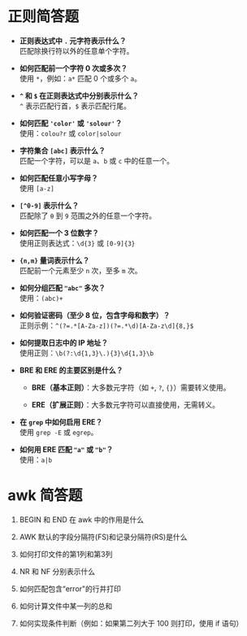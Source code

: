 # 正则简答题

- **正则表达式中 `.` 元字符表示什么？**  
    匹配除换行符以外的任意单个字符。
    
- **如何匹配前一个字符 0 次或多次？**  
    使用 `*`，例如：`a*` 匹配 0 个或多个 `a`。
    
- **`^` 和 `$` 在正则表达式中分别表示什么？**  
    `^` 表示匹配行首，`$` 表示匹配行尾。
    
- **如何匹配 `'color'` 或 `'solour'`？**  
    使用：`colou?r` 或 `color|solour`
    
- **字符集合 `[abc]` 表示什么？**  
    匹配一个字符，可以是 `a`、`b` 或 `c` 中的任意一个。
    
- **如何匹配任意小写字母？**  
    使用 `[a-z]`
    
- **`[^θ-9]` 表示什么？**  
    匹配除了 `θ` 到 `9` 范围之外的任意一个字符。
    
- **如何匹配一个 3 位数字？**  
    使用正则表达式：`\d{3}` 或 `[0-9]{3}`
    
- **`{n,m}` 量词表示什么？**  
    匹配前一个元素至少 `n` 次，至多 `m` 次。
    
- **如何分组匹配 `"abc"` 多次？**  
    使用：`(abc)+`
    
- **如何验证密码（至少 8 位，包含字母和数字）？**  
    正则示例：`^(?=.*[A-Za-z])(?=.*\d)[A-Za-z\d]{8,}$`
    
- **如何提取日志中的 IP 地址？**  
    使用正则：`\b(?:\d{1,3}\.){3}\d{1,3}\b`
    
- **BRE 和 ERE 的主要区别是什么？**
    
    - **BRE（基本正则）**：大多数元字符（如 `+`, `?`, `{}`）需要转义使用。
        
    - **ERE（扩展正则）**：大多数元字符可以直接使用，无需转义。
        
- **在 `grep` 中如何启用 ERE？**  
    使用 `grep -E` 或 `egrep`。
    
- **如何用 ERE 匹配 `"a"` 或 `"b"`？**  
    使用：`a|b`

# awk 简答题

1. BEGIN 和 END 在 awk 中的作用是什么

2. AWK 默认的字段分隔符(FS)和记录分隔符(RS)是什么

3. 如何打印文件的第1列和第3列

4. NR 和 NF 分别表示什么

5. 如何匹配包含“error"的行并打印

6. 如何计算文件中某一列的总和

7. 如何实现条件判断（例如：如果第二列大于 100 则打印，使用 if 语句）

